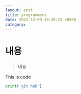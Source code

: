 ```yaml
---
layout: post
title: programmers
date: 2022-12-09 19:20:23 +0900
category: 
---
```

# 내용
> 내용

This is code
```python
print('git hub')
```